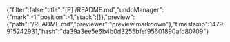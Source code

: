 {"filter":false,"title":"[P] /README.md","undoManager":{"mark":-1,"position":-1,"stack":[]},"preview":{"path":"/README.md","previewer":"preview.markdown"},"timestamp":1479915242931,"hash":"da39a3ee5e6b4b0d3255bfef95601890afd80709"}